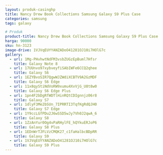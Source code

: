 ```yaml
---
layout: produk-casinghp
title: Nancy Drew Book Collections Samsung Galaxy S9 Plus Case
categories: samsung
tags: galaxy

# Produk
product-title: Nancy Drew Book Collections Samsung Galaxy S9 Plus Case
harga: 90000
sku: hn-3123
image-drive: 1VJVqEUYYANZADoO41281OJ10i7HOlG7c
gallery:
  - url: 1Mg-PHvhwtNdFM3vsbZUGzEpBuml7Hfsr
    title: Galaxy Note 8
  - url: 17UUnvo97xybveyfiSAbIWFe6CCQ2qhee
    title: Galaxy S6
  - url: 1EZYBvoSIR7QgwWJZWdiXCBTV9A2GzMDF
    title: Galaxy S6 Edge
  - url: 11x8qyStiNdVoRW9xumu4XvVjG_U8t8w0
    title: Galaxy S6 Edge Plus
  - url: 1pn4F2bDgRfWDTlHinRQtCDIgnnjz06r8
    title: Galaxy S7
  - url: 1dlyF3Me2bSUn_7IPRRTI3TqfKgRdQJH0
    title: Galaxy S7 Edge
  - url: 1Y9ccLGfPDu2J6wSSD5wJy7Vh0J2qwA_6
    title: Galaxy S8
  - url: 1ZzAnYur0Og4vPaRHylFE_hQYkuERJoP6
    title: Galaxy S8 Plus
  - url: 1EDnWrTJFLVzCMQK27_c1faHalbcBDpRR
    title: Galaxy S9
  - url: 1VJVqEUYYANZADoO41281OJ10i7HOlG7c
    title: Galaxy S9 Plus
---
```

